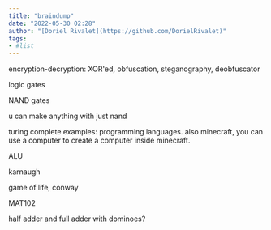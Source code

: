 ```yaml
---
title: "braindump"
date: "2022-05-30 02:28"
author: "[Doriel Rivalet](https://github.com/DorielRivalet)"
tags:
- #list
---
```



encryption-decryption: XOR'ed, obfuscation, steganography, deobfuscator

logic gates

NAND gates
 
u can make anything with just nand
 
turing complete examples: programming languages. also minecraft, you can use a computer to create a computer inside minecraft.
 
ALU
 
karnaugh
 
game of life, conway
 
MAT102
 
half adder and full adder with dominoes?
 
 

 
 